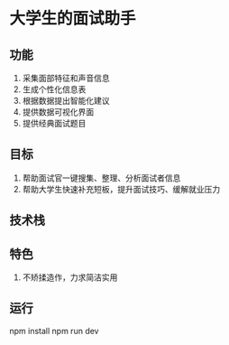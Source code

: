 # 大学生的面试助手

## 功能
1. 采集面部特征和声音信息
2. 生成个性化信息表
3. 根据数据提出智能化建议
4. 提供数据可视化界面
5. 提供经典面试题目

## 目标
1. 帮助面试官一键搜集、整理、分析面试者信息
2. 帮助大学生快速补充短板，提升面试技巧、缓解就业压力
   
## 技术栈

## 特色
1. 不矫揉造作，力求简洁实用

## 运行
npm install
npm run dev
